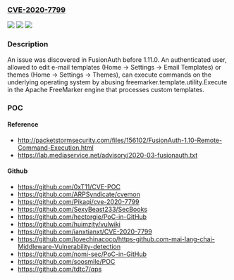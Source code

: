 ### [CVE-2020-7799](https://cve.mitre.org/cgi-bin/cvename.cgi?name=CVE-2020-7799)
![](https://img.shields.io/static/v1?label=Product&message=n%2Fa&color=blue)
![](https://img.shields.io/static/v1?label=Version&message=n%2Fa&color=blue)
![](https://img.shields.io/static/v1?label=Vulnerability&message=n%2Fa&color=brighgreen)

### Description

An issue was discovered in FusionAuth before 1.11.0. An authenticated user, allowed to edit e-mail templates (Home -> Settings -> Email Templates) or themes (Home -> Settings -> Themes), can execute commands on the underlying operating system by abusing freemarker.template.utility.Execute in the Apache FreeMarker engine that processes custom templates.

### POC

#### Reference
- http://packetstormsecurity.com/files/156102/FusionAuth-1.10-Remote-Command-Execution.html
- https://lab.mediaservice.net/advisory/2020-03-fusionauth.txt

#### Github
- https://github.com/0xT11/CVE-POC
- https://github.com/ARPSyndicate/cvemon
- https://github.com/Pikaqi/cve-2020-7799
- https://github.com/SexyBeast233/SecBooks
- https://github.com/hectorgie/PoC-in-GitHub
- https://github.com/huimzjty/vulwiki
- https://github.com/ianxtianxt/CVE-2020-7799
- https://github.com/lovechinacoco/https-github.com-mai-lang-chai-Middleware-Vulnerability-detection
- https://github.com/nomi-sec/PoC-in-GitHub
- https://github.com/soosmile/POC
- https://github.com/tdtc7/qps

